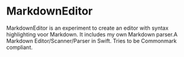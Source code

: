 # MarkdownEditor

MarkdownEditor is an experiment to create an editor with syntax highlighting voor Markdown. It includes my own Markdown parser.A Markdown Editor/Scanner/Parser in Swift. Tries to be Commonmark compliant.
